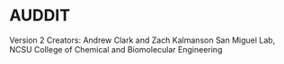 # AUDDIT

Version 2
Creators: Andrew Clark and Zach Kalmanson
San Miguel Lab, NCSU College of Chemical and Biomolecular Engineering 
